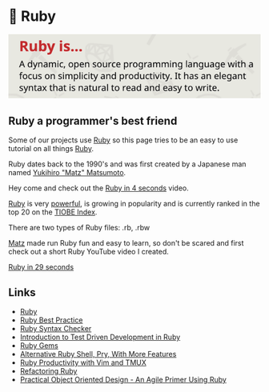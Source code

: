 # 💎 Ruby

![Ruby is...](_static/images/ruby/ruby-is.png)

## Ruby a programmer's best friend

Some of our projects use [Ruby](https://www.ruby-lang.org/en/) so this page
tries to be an easy to use tutorial on all things [Ruby](http://ruby-doc.org).

Ruby dates back to the 1990's and was first created by a Japanese man named
[Yukihiro "Matz" Matsumoto](https://en.wikipedia.org/wiki/Yukihiro_Matsumoto).

Hey come and check out the [Ruby in 4 seconds](https://youtu.be/ayx4fASYkZU)
video.

[Ruby](https://www.ruby-lang.org/en/) is very
[powerful](https://www.ruby-lang.org/en/documentation/success-stories/), is
growing in popularity and is currently ranked in the top 20 on the
[TIOBE Index](https://www.tiobe.com/tiobe-index/).

There are two types of Ruby files: .rb, .rbw

[Matz](https://twitter.com/matz_translated) made run Ruby fun and easy to learn,
so don't be scared and first check out a short Ruby YouTube video I created.

[Ruby in 29 seconds](https://youtu.be/2ei7S0FU65E)

## Links

- [Ruby](https://www.ruby-lang.org/en/)
- [Ruby Best Practice](https://github.com/rubocop-hq/ruby-style-guide)
- [Ruby Syntax Checker](https://github.com/rubocop-hq/rubocop)
- [Introduction to Test Driven Development in Ruby](https://blog.makersacademy.com/an-introduction-to-tdd-in-ruby-72f0a8536509)
- [Ruby Gems](https://rubygems.org/)
- [Alternative Ruby Shell, Pry, With More Features](https://github.com/pry/pry)
- [Ruby Productivity with Vim and TMUX](https://www.youtube.com/watch?v=9jzWDr24UHQ)
- [Refactoring Ruby](https://martinfowler.com/books/refactoringRubyEd.html)
- [Practical Object Oriented Design - An Agile Primer Using Ruby](https://martinfowler.com/books/refactoringRubyEd.html)
